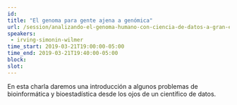 ```yaml
---
id: 
title: "El genoma para gente ajena a genómica"
url: /session/analizando-el-genoma-humano-con-ciencia-de-datos-a-gran-escala/
speakers:
 - irving-simonin-wilmer
time_start: 2019-03-21T19:00:00-05:00
time_end: 2019-03-21T19:40:00-05:00
block: 
slot: 
---
```


En esta charla daremos una introducción a algunos problemas de bioinformática y bioestadística desde los ojos de un científico de datos.